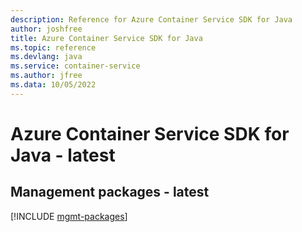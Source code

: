 ```yaml
---
description: Reference for Azure Container Service SDK for Java
author: joshfree
title: Azure Container Service SDK for Java
ms.topic: reference
ms.devlang: java
ms.service: container-service
ms.author: jfree
ms.data: 10/05/2022
---
```

# Azure Container Service SDK for Java - latest

## Management packages - latest
[!INCLUDE [mgmt-packages](container-service-mgmt-index.md)]